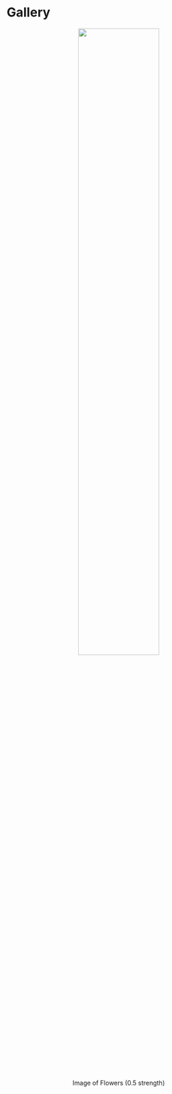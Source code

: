 # Gallery

<p align="center">
  <img src=https://github.com/yoonsikp/chromate/blob/master/chosen8_chromatic_min.jpg?raw=true width=60%>
  </p>
  <p align="center">
  Image of Flowers (0.5 strength)
</p>
